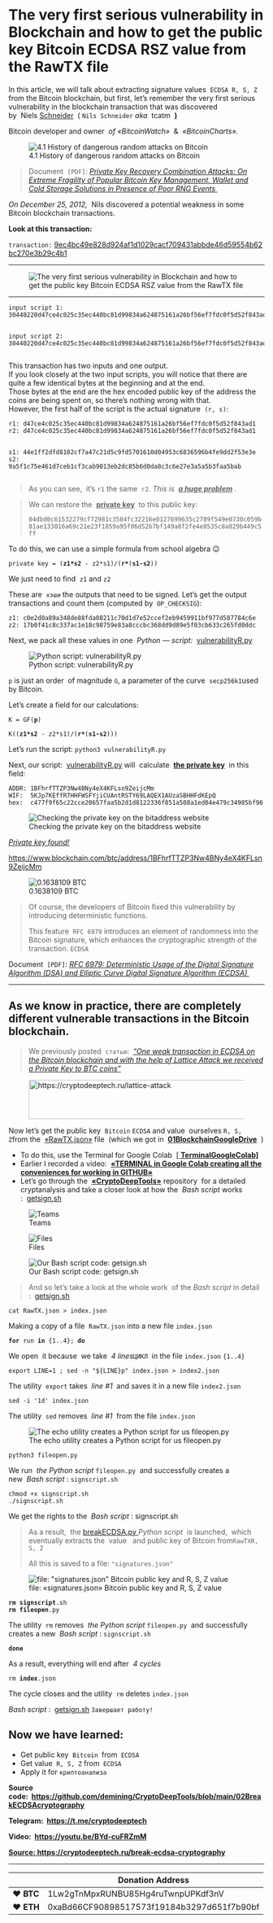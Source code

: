 # The very first serious vulnerability in Blockchain and how to get the public key Bitcoin ECDSA RSZ value from the RawTX file

<p>In this article, we will talk about extracting signature values&nbsp;&nbsp;<code>ECDSA R, S, Z</code>&nbsp;​​from the Bitcoin blockchain, but first, let’s remember the very first serious vulnerability in the blockchain transaction that was discovered by&nbsp;&nbsp;Niels&nbsp;<a href="https://github.com/tcatm" target="_blank" rel="noreferrer noopener">Schneider</a>&nbsp;&nbsp;(&nbsp;<code>Nils Schneider</code>&nbsp;<em>aka</em>&nbsp;&nbsp;tcatm&nbsp;&nbsp;<a href="https://github.com/tcatm" target="_blank" rel="noreferrer noopener"><strong>)</strong></a></p>
<p>Bitcoin developer and owner&nbsp;&nbsp;<em>of «BitcoinWatch»</em>&nbsp;&nbsp;&amp;&nbsp;&nbsp;<em>«BitcoinCharts».</em></p>
<figure class="wp-block-image"><img title="4.1 History of dangerous random attacks on Bitcoin" src="./The very first serious vulnerability in Blockchain and how to get the public key Bitcoin ECDSA RSZ value from the RawTX file - «CRYPTO DEEP TECH»_files/20d6748c4bdd5e28ada4e9d06b9e8d35.png" alt="4.1 History of dangerous random attacks on Bitcoin"><figcaption>4.1 History of dangerous random attacks on Bitcoin</figcaption></figure>
<blockquote class="wp-block-quote"><p>Document&nbsp;&nbsp;<code>[PDF]</code>:&nbsp;<a href="https://eprint.iacr.org/2014/848.pdf" target="_blank" rel="noreferrer noopener"><em>Private Key Recovery Combination Attacks: On Extreme Fragility of Popular Bitcoin Key Management, Wallet and Cold Storage Solutions in Presence of Poor RNG Events</em></a><a href="https://eprint.iacr.org/2014/848.pdf" target="_blank" rel="noreferrer noopener">&nbsp;</a></p></blockquote>
<p><em>On December 25, 2012,</em>&nbsp;&nbsp;Nils discovered a potential weakness in some Bitcoin blockchain transactions.</p>
<p><strong>Look at this transaction:</strong></p>
<p><code>transaction:</code>&nbsp;<a href="https://www.blockchain.com/btc/tx/9ec4bc49e828d924af1d1029cacf709431abbde46d59554b62bc270e3b29c4b1" target="_blank" rel="noreferrer noopener">9ec4bc49e828d924af1d1029cacf709431abbde46d59554b62bc270e3b29c4b1</a></p>
<hr class="wp-block-separator has-alpha-channel-opacity">
<figure class="wp-block-image"><img src="./The very first serious vulnerability in Blockchain and how to get the public key Bitcoin ECDSA RSZ value from the RawTX file - «CRYPTO DEEP TECH»_files/cc32e294aa0e77019d1581ce61893349.png" alt="The very first serious vulnerability in Blockchain and how to get the public key Bitcoin ECDSA RSZ value from the RawTX file"></figure>
<hr class="wp-block-separator has-alpha-channel-opacity">
<pre class="wp-block-code"><code>input script 1:
30440220d47ce4c025c35ec440bc81d99834a624875161a26bf56ef7fdc0f5d52f843ad1022044e1ff2dfd8102cf7a47c21d5c9fd5701610d04953c6836596b4fe9dd2f53e3e0104dbd0c61532279cf72981c3584fc32216e0127699635c2789f549e0730c059b81ae133016a69c21e23f1859a95f06d52b7bf149a8f2fe4e8535c8a829b449c5ff

input script 2:
30440220d47ce4c025c35ec440bc81d99834a624875161a26bf56ef7fdc0f5d52f843ad102209a5f1c75e461d7ceb1cf3cab9013eb2dc85b6d0da8c3c6e27e3a5a5b3faa5bab0104dbd0c61532279cf72981c3584fc32216e0127699635c2789f549e0730c059b81ae133016a69c21e23f1859a95f06d52b7bf149a8f2fe4e8535c8a829b449c5ff</code></pre>
<p>This transaction has two inputs and one output.<br>
If you look closely at the two input scripts, you will notice that there are quite a few identical bytes at the beginning and at the end.<br>
Those bytes at the end are the hex encoded public key of the address the coins are being spent on, so there’s nothing wrong with that.<br>
However, the first half of the script is the actual signature&nbsp;&nbsp;<code>(r, s)</code>:</p>
<pre class="wp-block-code"><code>r1: d47ce4c025c35ec440bc81d99834a624875161a26bf56ef7fdc0f5d52f843ad1
r2: d47ce4c025c35ec440bc81d99834a624875161a26bf56ef7fdc0f5d52f843ad1

s1: 44e1ff2dfd8102cf7a47c21d5c9fd5701610d04953c6836596b4fe9dd2f53e3e
s2: 9a5f1c75e461d7ceb1cf3cab9013eb2dc85b6d0da8c3c6e27e3a5a5b3faa5bab</code></pre>
<blockquote class="wp-block-quote"><p>As you can see,&nbsp; it’s&nbsp;<code>r1</code>&nbsp;the same&nbsp;&nbsp;<code>r2</code>.&nbsp;<em>This is&nbsp;&nbsp;</em><strong><em><u>a huge problem</u></em></strong><em>&nbsp;.</em></p></blockquote>
<blockquote class="wp-block-quote"><p>We can restore the&nbsp;&nbsp;<strong><u>private key</u></strong>&nbsp;&nbsp;to this public key:</p>
<p><code>04dbd0c61532279cf72981c3584fc32216e0127699635c2789f549e0730c059b81ae133016a69c21e23f1859a95f06d52b7bf149a8f2fe4e8535c8a829b449c5ff</code></p></blockquote>
<p>To do this, we can use a simple formula from school algebra 😉</p>
<pre class="wp-block-code"><code>private key = (<strong>z1*s2</strong> - z2*s1)/(<strong>r*</strong>(<strong>s1-s2</strong>))</code></pre>
<p>We just need to find&nbsp;&nbsp;<code>z1</code>&nbsp;and&nbsp;<code>z2</code></p>
<p>These are&nbsp;&nbsp;<code>хэши</code>&nbsp;the outputs that need to be signed.&nbsp;Let’s get the output transactions and count them (computed by&nbsp;&nbsp;<code>OP_CHECKSIG</code>):</p>
<pre class="wp-block-code"><code>z1: c0e2d0a89a348de88fda08211c70d1d7e52ccef2eb9459911bf977d587784c6e
z2: 17b0f41c8c337ac1e18c98759e83a8cccbc368dd9d89e5f03cb633c265fd0ddc</code></pre>
<p>Next, we pack all these values ​​​​in one&nbsp;&nbsp;<em>Python</em>&nbsp;—&nbsp;<em>script:&nbsp;</em>&nbsp;<a href="https://github.com/demining/CryptoDeepTools/blob/main/02BreakECDSAcryptography/vulnerabilityR.py" target="_blank" rel="noreferrer noopener">vulnerabilityR.py</a></p>
<figure class="wp-block-image"><img title="Python script: vulnerabilityR.py" src="./The very first serious vulnerability in Blockchain and how to get the public key Bitcoin ECDSA RSZ value from the RawTX file - «CRYPTO DEEP TECH»_files/c5f301358b79c833d7701b7c883235a7.png" alt="Python script: vulnerabilityR.py"><figcaption>Python script: vulnerabilityR.py</figcaption></figure>
<p><code>p</code>&nbsp;is just an order&nbsp; of magnitude&nbsp;<code>G</code>, a parameter of the curve&nbsp;&nbsp;<code>secp256k1</code>used by Bitcoin.</p>
<p>Let’s create a field for our calculations:</p>
<pre class="wp-block-code"><code>K = GF(<strong>p</strong>)</code></pre>
<pre class="wp-block-code"><code>K((<strong>z1*s2</strong> - z2*s1)/(<strong>r*</strong>(<strong>s1-s2</strong>)))</code></pre>
<p>Let’s run the script:&nbsp;<code>python3 vulnerabilityR.py</code></p>
<p>Next, our script:&nbsp;&nbsp;<a href="https://github.com/demining/CryptoDeepTools/blob/main/02BreakECDSAcryptography/vulnerabilityR.py" target="_blank" rel="noreferrer noopener">vulnerabilityR.py</a>&nbsp;will &nbsp;calculate&nbsp;&nbsp;<strong><u>the private key</u></strong>&nbsp;&nbsp;in this field:</p>
<pre class="wp-block-code"><code>ADDR: 1BFhrfTTZP3Nw4BNy4eX4KFLsn9ZeijcMm
WIF:  5KJp7KEffR7HHFWSFYjiCUAntRSTY69LAQEX1AUzaSBHHFdKEpQ
hex:  c477f9f65c22cce20657faa5b2d1d8122336f851a508a1ed04e479c34985bf96</code></pre>
<figure class="wp-block-image"><img title="Checking the private key on the bitaddress website" src="./The very first serious vulnerability in Blockchain and how to get the public key Bitcoin ECDSA RSZ value from the RawTX file - «CRYPTO DEEP TECH»_files/a69992dcf93bacd0324c9a06722be9b5.png" alt="Checking the private key on the bitaddress website"><figcaption>Checking the private key on the bitaddress website</figcaption></figure>
<p><em><u>Private key found!</u></em></p>
<p><a href="https://www.blockchain.com/btc/address/1BFhrfTTZP3Nw4BNy4eX4KFLsn9ZeijcMm" target="_blank" rel="noreferrer noopener">https://www.blockchain.com/btc/address/1BFhrfTTZP3Nw4BNy4eX4KFLsn9ZeijcMm</a></p>
<figure class="wp-block-image"><img title="
0.1638109 BTC" src="./The very first serious vulnerability in Blockchain and how to get the public key Bitcoin ECDSA RSZ value from the RawTX file - «CRYPTO DEEP TECH»_files/049126899d0dc2b84a30b18fc496c258.png" alt="
0.1638109 BTC"><figcaption>0.1638109 BTC</figcaption></figure>
<blockquote class="wp-block-quote"><p>Of course, the developers of Bitcoin fixed this vulnerability by introducing deterministic functions.</p>
<p>This feature&nbsp;&nbsp;<code>RFC 6979</code>&nbsp;introduces an element of randomness into the Bitcoin signature, which enhances the cryptographic strength of the transaction.&nbsp;<code>ECDSA</code></p></blockquote>
<p>Document&nbsp;&nbsp;<code>[PDF]</code>:&nbsp;<a href="https://datatracker.ietf.org/doc/html/rfc6979" target="_blank" rel="noreferrer noopener"><em>RFC 6979: Deterministic Usage of the Digital Signature Algorithm (DSA) and Elliptic Curve Digital Signature Algorithm (ECDSA)</em></a><a href="https://eprint.iacr.org/2014/848.pdf">&nbsp;</a></p>
<hr class="wp-block-separator has-alpha-channel-opacity">
<h2>As we know in practice, there are completely different vulnerable transactions in the Bitcoin blockchain.</h2>
<blockquote class="wp-block-quote"><p>We previously posted&nbsp;&nbsp;<code>статью</code>:&nbsp;&nbsp;<a href="https://cryptodeeptech.ru/lattice-attack/" target="_blank" rel="noreferrer noopener"><em>“One weak transaction in ECDSA on the Bitcoin blockchain and with the help of Lattice Attack we received a Private Key to BTC coins”</em></a></p></blockquote>
<div class="wp-block-image">
<figure class="aligncenter is-resized"><a href="https://cryptodeeptech.ru/lattice-attack/" target="_blank" rel="noreferrer noopener"><img loading="lazy" title="https://cryptodeeptech.ru/lattice-attack" src="./The very first serious vulnerability in Blockchain and how to get the public key Bitcoin ECDSA RSZ value from the RawTX file - «CRYPTO DEEP TECH»_files/6b872307d4a4dc3a74386c2b83d133a2.png" alt="https://cryptodeeptech.ru/lattice-attack" width="562" height="77"></a></figure>
</div>
<p>Now let’s get the public key&nbsp;&nbsp;<code>Bitcoin</code>&nbsp;<code>ECDSA</code>&nbsp;and value&nbsp; ourselves&nbsp;<code>R, S, Z</code>from the&nbsp;&nbsp;<a href="https://github.com/demining/CryptoDeepTools/blob/main/02BreakECDSAcryptography/RawTX.json" target="_blank" rel="noreferrer noopener">«RawTX.json»</a>&nbsp;file &nbsp;(which we got in&nbsp;&nbsp;<a href="https://github.com/demining/CryptoDeepTools/tree/main/01BlockchainGoogleDrive" target="_blank" rel="noreferrer noopener"><strong>01BlockchainGoogleDrive</strong></a>&nbsp;&nbsp;)</p>
<ul>
<li>To do this, use the Terminal for Google Colab&nbsp;&nbsp;<a href="https://github.com/demining/TerminalGoogleColab" target="_blank" rel="noreferrer noopener">[&nbsp;<strong>TerminalGoogleColab]</strong></a></li>
<li>Earlier I recorded a video:&nbsp;&nbsp;<a href="https://www.youtube.com/watch?v=S2D7PI6dK08" target="_blank" rel="noreferrer noopener"><strong>«TERMINAL in Google Colab creating all the conveniences for working in GITHUB»</strong></a></li>
<li>Let’s go through the&nbsp;&nbsp;<a href="https://github.com/demining/CryptoDeepTools/blob/main/02BreakECDSAcryptography" target="_blank" rel="noreferrer noopener"><strong>«CryptoDeepTools»</strong></a>&nbsp;repository &nbsp;for a detailed cryptanalysis and take a closer look at how the&nbsp;&nbsp;<em>Bash script</em>&nbsp;works :&nbsp;&nbsp;<a href="https://github.com/demining/CryptoDeepTools/blob/main/02BreakECDSAcryptography/getsign.sh" target="_blank" rel="noreferrer noopener">getsign.sh</a></li>
</ul>
<figure class="wp-block-image"><img title="Teams" src="./The very first serious vulnerability in Blockchain and how to get the public key Bitcoin ECDSA RSZ value from the RawTX file - «CRYPTO DEEP TECH»_files/7d1bdc190149e6da8505d21155f14bbd.png" alt="Teams"><figcaption>Teams</figcaption></figure>
<figure class="wp-block-image"><img title="Files" src="./The very first serious vulnerability in Blockchain and how to get the public key Bitcoin ECDSA RSZ value from the RawTX file - «CRYPTO DEEP TECH»_files/9bfc350c715272db79f6bd5c6039e924.png" alt="Files"><figcaption>Files</figcaption></figure>
<figure class="wp-block-image"><img title="Our Bash script code: getsign.sh" src="./The very first serious vulnerability in Blockchain and how to get the public key Bitcoin ECDSA RSZ value from the RawTX file - «CRYPTO DEEP TECH»_files/5f0cf56f00c897f69fab24e8a3073588.png" alt="Our Bash script code: getsign.sh"><figcaption>Our Bash script code: getsign.sh</figcaption></figure>
<blockquote class="wp-block-quote"><p>And so let’s take a look at the whole work&nbsp; of the&nbsp;<em>Bash script</em>&nbsp;in detail :&nbsp;&nbsp;<a href="https://github.com/demining/CryptoDeepTools/blob/main/02BreakECDSAcryptography/getsign.sh" target="_blank" rel="noreferrer noopener">getsign.sh</a></p></blockquote>
<pre class="wp-block-code"><code>cat RawTX.json &gt; index.json</code></pre>
<p>Making a copy of a file&nbsp;&nbsp;<code>RawTX.json</code>&nbsp;into a new file&nbsp;<code>index.json</code></p>
<pre class="wp-block-code"><code><strong>for</strong> run <strong>in</strong> {1..4}; <strong>do</strong></code></pre>
<p>We open&nbsp; it because&nbsp;&nbsp;we take&nbsp;&nbsp;<em>4 lines</em><code>ЦИКЛ</code>&nbsp;&nbsp;in the file&nbsp;<code>index.json</code>&nbsp;<code>{1..4}</code></p>
<pre class="wp-block-code"><code>export LINE=1 ; sed -n "${LINE}p" index.json &gt; index2.json</code></pre>
<p>The utility&nbsp;&nbsp;<code>export</code>&nbsp;takes&nbsp;&nbsp;<em>line #1</em>&nbsp;&nbsp;and saves it in a new file&nbsp;<code>index2.json</code></p>
<pre class="wp-block-code"><code>sed -i '1d' index.json</code></pre>
<p>The utility&nbsp;&nbsp;<code>sed</code>&nbsp;removes&nbsp;&nbsp;<em>line #1&nbsp;</em>&nbsp;from the file&nbsp;<code>index.json</code></p>
<figure class="wp-block-image"><img title="The echo utility creates a Python script for us fileopen.py" src="./The very first serious vulnerability in Blockchain and how to get the public key Bitcoin ECDSA RSZ value from the RawTX file - «CRYPTO DEEP TECH»_files/972d1b5554e84191da57b16415061198.png" alt="The echo utility creates a Python script for us fileopen.py"><figcaption>The echo utility creates a Python script for us fileopen.py</figcaption></figure>
<pre class="wp-block-code"><code>python3 fileopen.py</code></pre>
<p>We run&nbsp;&nbsp;<em>the Python script</em>&nbsp;<code>fileopen.py</code>&nbsp;&nbsp;and successfully creates a new&nbsp;&nbsp;<em>Bash script</em>&nbsp;:&nbsp;<code>signscript.sh</code></p>
<pre class="wp-block-code"><code>chmod +x signscript.sh
./signscript.sh</code></pre>
<p>We get the rights to the&nbsp;&nbsp;<em>Bash script</em>&nbsp;: signscript.sh</p>
<blockquote class="wp-block-quote"><p>As a result,&nbsp; the&nbsp;<a href="https://github.com/demining/CryptoDeepTools/blob/main/02BreakECDSAcryptography/breakECDSA.py" target="_blank" rel="noreferrer noopener">breakECDSA.py&nbsp;</a><em>Python script</em>&nbsp;&nbsp;is launched, &nbsp;which eventually extracts the&nbsp;&nbsp;value&nbsp;&nbsp;&nbsp;and public key of Bitcoin from<code>RawTX</code><code>R, S, Z</code></p>
<p>All this is saved to a file:&nbsp;<code>"signatures.json"</code></p></blockquote>
<figure class="wp-block-image"><img title="file: &quot;signatures.json&quot; Bitcoin public key and R, S, Z value" src="./The very first serious vulnerability in Blockchain and how to get the public key Bitcoin ECDSA RSZ value from the RawTX file - «CRYPTO DEEP TECH»_files/2e19dfc270a6f0bc6bd2ea9123215442.png" alt="file: &quot;signatures.json&quot; Bitcoin public key and R, S, Z value"><figcaption>file: «signatures.json» Bitcoin public key and R, S, Z value</figcaption></figure>
<pre class="wp-block-code"><code><strong>rm</strong> <strong>signscript</strong>.sh
<strong>rm</strong> <strong>fileopen</strong>.py</code></pre>
<p>The utility&nbsp;&nbsp;<code>rm</code>&nbsp;removes&nbsp;&nbsp;<em>the Python script</em>&nbsp;<code>fileopen.py</code>&nbsp;&nbsp;and successfully creates a new&nbsp;&nbsp;<em>Bash script</em>&nbsp;:&nbsp;<code>signscript.sh</code></p>
<pre class="wp-block-code"><code><strong>done</strong></code></pre>
<p>As a result, everything will end after&nbsp;<em>&nbsp;4 cycles</em></p>
<pre class="wp-block-code"><code>rm <strong>index</strong>.json</code></pre>
<p>The cycle closes and the utility&nbsp;&nbsp;<code>rm</code>&nbsp;deletes&nbsp;<code>index.json</code></p>
<p><em>Bash script</em>&nbsp;:&nbsp;&nbsp;<a href="https://github.com/demining/CryptoDeepTools/blob/main/02BreakECDSAcryptography/getsign.sh" target="_blank" rel="noreferrer noopener">getsign.sh</a>&nbsp;<code>Завершает работу!</code></p>
<h2>Now we have learned:</h2>
<ul>
<li>Get public key&nbsp;&nbsp;<code>Bitcoin&nbsp;</code>from<code>&nbsp;ECDSA</code></li>
<li>Get value&nbsp;&nbsp;<code>R, S, Z</code>&nbsp;from<code>&nbsp;ECDSA</code></li>
<li>Apply it for&nbsp;<code>криптоанализа</code></li>
</ul>
<p class="has-vivid-cyan-blue-color has-text-color"><strong>Source code:&nbsp;&nbsp;<a href="https://github.com/demining/CryptoDeepTools/blob/main/02BreakECDSAcryptography" target="_blank" rel="noreferrer noopener">https://github.com/demining/CryptoDeepTools/blob/main/02BreakECDSAcryptography</a></strong></p>
<p class="has-vivid-cyan-blue-color has-text-color"><strong>Telegram:&nbsp;&nbsp;<a href="https://t.me/cryptodeeptech" target="_blank" rel="noreferrer noopener">https://t.me/cryptodeeptech</a></strong></p>
<p class="has-vivid-cyan-blue-color has-text-color"><strong>Video:&nbsp;&nbsp;<a href="https://youtu.be/BYd-cuFRZmM" target="_blank" rel="noreferrer noopener">https://youtu.be/BYd-cuFRZmM</a></strong></p>
<p><strong><a href="https://cryptodeeptech.ru/break-ecdsa-cryptography">Source: https://cryptodeeptech.ru/break-ecdsa-cryptography</a></strong></p>

---


|  | Donation Address |
| --- | --- |
| ♥ __BTC__ | 1Lw2gTnMpxRUNBU85Hg4ruTwnpUPKdf3nV |
| ♥ __ETH__ | 0xaBd66CF90898517573f19184b3297d651f7b90bf |

